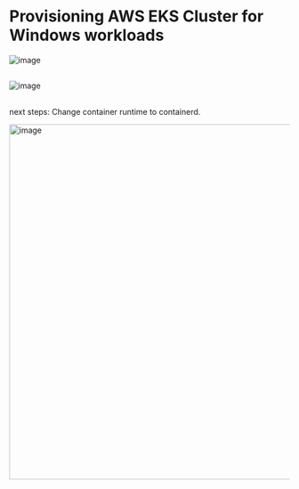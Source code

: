 # Provisioning AWS EKS Cluster for Windows workloads

![image](https://user-images.githubusercontent.com/42310282/171081258-642e958c-5b72-44a4-8f03-05a1a9af4f5c.png)

##

![image](https://user-images.githubusercontent.com/42310282/171080989-80c36557-604b-45ed-9447-2184aae4a5c4.png)

##
next steps:
Change container runtime to containerd.

<img width="638" alt="image" src="https://user-images.githubusercontent.com/42310282/171542252-19ee85ef-cd67-4110-b6c5-bf27438d7334.png">
